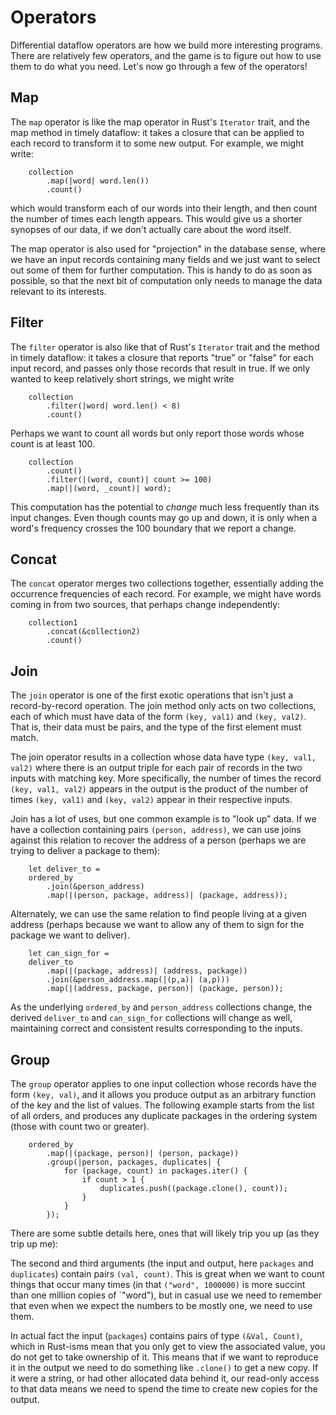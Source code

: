 # Operators

Differential dataflow operators are how we build more interesting programs. There are relatively few operators, and the game is to figure out how to use them to do what you need. Let's now go through a few of the operators!

## Map

The `map` operator is like the map operator in Rust's `Iterator` trait, and the map method in timely dataflow: it takes a closure that can be applied to each record to transform it to some new output. For example, we might write:

```rust,ignore
    collection
        .map(|word| word.len())
        .count()
```

which would transform each of our words into their length, and then count the number of times each length appears. This would give us a shorter synopses of our data, if we don't actually care about the word itself.

The map operator is also used for "projection" in the database sense, where we have an input records containing many fields and we just want to select out some of them for further computation. This is handy to do as soon as possible, so that the next bit of computation only needs to manage the data relevant to its interests.

## Filter

The `filter` operator is also like that of Rust's `Iterator` trait and the method in timely dataflow: it takes a closure that reports "true" or "false" for each input record, and passes only those records that result in true. If we only wanted to keep relatively short strings, we might write

```rust,ignore
    collection
        .filter(|word| word.len() < 8)
        .count()
```

Perhaps we want to count all words but only report those words whose count is at least 100.

```rust,ignore
    collection
        .count()
        .filter(|(word, count)| count >= 100)
        .map(|(word, _count)| word);
```

This computation has the potential to *change* much less frequently than its input changes. Even though counts may go up and down, it is only when a word's frequency crosses the 100 boundary that we report a change.

## Concat

The `concat` operator merges two collections together, essentially adding the occurrence frequencies of each record. For example, we might have words coming in from two sources, that perhaps change independently:

```rust,ignore
    collection1
        .concat(&collection2)
        .count()
```

## Join

The `join` operator is one of the first exotic operations that isn't just a record-by-record operation. The join method only acts on two collections, each of which must have data of the form `(key, val1)` and `(key, val2)`. That is, their data must be pairs, and the type of the first element must match.

The join operator results in a collection whose data have type `(key, val1, val2)` where there is an output triple for each pair of records in the two inputs with matching key. More specifically, the number of times the record `(key, val1, val2)` appears in the output is the product of the number of times `(key, val1)` and `(key, val2)` appear in their respective inputs.

Join has a lot of uses, but one common example is to "look up" data. If we have a collection containing pairs `(person, address)`, we can use joins against this relation to recover the address of a person (perhaps we are trying to deliver a package to them):

```rust,ignore
    let deliver_to =
    ordered_by
        .join(&person_address)
        .map(|(person, package, address)| (package, address));
```

Alternately, we can use the same relation to find people living at a given address (perhaps because we want to allow any of them to sign for the package we want to deliver).

```rust,ignore
    let can_sign_for =
    deliver_to
        .map(|(package, address)| (address, package))
        .join(&person_address.map(|(p,a)| (a,p)))
        .map(|(address, package, person)| (package, person));
```

As the underlying `ordered_by` and `person_address` collections change, the derived `deliver_to` and `can_sign_for` collections will change as well, maintaining correct and consistent results corresponding to the inputs.

## Group

The `group` operator applies to one input collection whose records have the form `(key, val)`, and it allows you produce output as an arbitrary function of the key and the list of values. The following example starts from the list of all orders, and produces any duplicate packages in the ordering system (those with count two or greater).

```rust,ignore
    ordered_by
        .map(|(package, person)| (person, package))
        .group(|person, packages, duplicates| {
            for (package, count) in packages.iter() {
                if count > 1 {
                    duplicates.push((package.clone(), count));
                }
            }
        });
```

There are some subtle details here, ones that will likely trip you up (as they trip up me):

The second and third arguments (the input and output, here `packages` and `duplicates`) contain pairs `(val, count)`. This is great when we want to count things that occur many times (in that `("word", 1000000)` is more succint than one million copies of `"word"), but in casual use we need to remember that even when we expect the numbers to be mostly one, we need to use them.

In actual fact the input (`packages`) contains pairs of type `(&Val, Count)`, which in Rust-isms mean that you only get to view the associated value, you do not get to take ownership of it. This means that if we want to reproduce it in the output we need to do something like `.clone()` to get a new copy. If it were a string, or had other allocated data behind it, our read-only access to that data means we need to spend the time to create new copies for the output.